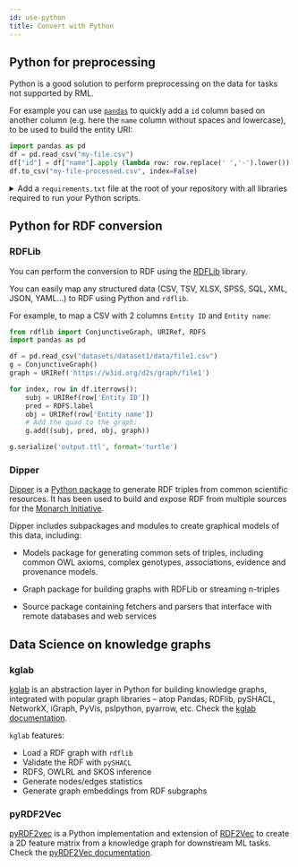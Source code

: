 ```yaml
---
id: use-python
title: Convert with Python
---
```


## Python for preprocessing

Python is a good solution to perform preprocessing on the data for tasks not supported by RML. 

For example you can use [`pandas`](https://pandas.pydata.org/) to quickly add a `id` column based on another column (e.g. here the `name` column without spaces and lowercase), to be used to build the entity URI:

```python
import pandas as pd
df = pd.read_csv("my-file.csv")
df["id"] = df["name"].apply (lambda row: row.replace(' ','-').lower())
df.to_csv("my-file-processed.csv", index=False)
```

<details><summary>Add a <code>requirements.txt</code> file at the root of your repository with all libraries required to run your Python scripts.</summary>


Command to install the dependencies:

```bash
pip install -r requirements.txt
```
</details>

## Python for RDF conversion

### RDFLib

You can perform the conversion to RDF using the [RDFLib](https://rdflib.readthedocs.io/en/stable/) library.

You can easily map any structured data (CSV, TSV, XLSX, SPSS, SQL, XML, JSON, YAML...) to RDF using Python and `rdflib`. 

For example, to map a CSV with 2 columns `Entity ID` and `Entity name`:

```python
from rdflib import ConjunctiveGraph, URIRef, RDFS
import pandas as pd

df = pd.read_csv("datasets/dataset1/data/file1.csv")
g = ConjunctiveGraph()
graph = URIRef('https://w3id.org/d2s/graph/file1')

for index, row in df.iterrows():
    subj = URIRef(row['Entity ID'])
    pred = RDFS.label
    obj = URIRef(row['Entity name'])
    # Add the quad to the graph:
	g.add((subj, pred, obj, graph))

g.serialize('output.ttl', format='turtle')
```

### Dipper

[Dipper](https://dipper.readthedocs.io/en/latest/) is a [Python package](https://pypi.org/project/dipper/) to generate RDF triples from common scientific resources. It has been used to build and expose RDF from multiple sources for the [Monarch Initiative](https://monarchinitiative.org).

Dipper includes subpackages and modules to create graphical models of this data, including:

- Models package for generating common sets of triples, including  common OWL axioms, complex genotypes, associations, evidence and  provenance models.
- Graph package for building graphs with RDFLib or streaming n-triples

- Source package containing fetchers and parsers that interface with remote databases and web services

## Data Science on knowledge graphs

### kglab

[kglab](https://github.com/DerwenAI/kglab) is an abstraction layer in Python for building knowledge graphs, integrated with popular graph libraries – atop Pandas, RDFlib, pySHACL, NetworkX,  iGraph, PyVis, pslpython, pyarrow, etc. Check the [kglab documentation](https://derwen.ai/docs/kgl/).

`kglab` features:

* Load a RDF graph with `rdflib`
* Validate the RDF with `pySHACL` 
* RDFS, OWLRL and SKOS inference
* Generate nodes/edges statistics
* Generate graph embeddings from RDF subgraphs

### pyRDF2Vec

[pyRDF2vec](https://github.com/IBCNServices/pyRDF2Vec) is a Python implementation and extension of [RDF2Vec](http://rdf2vec.org/) to create a 2D feature matrix from a knowledge graph for downstream ML tasks. Check the [pyRDF2Vec documentation](https://pyrdf2vec.readthedocs.io/en/latest/).

